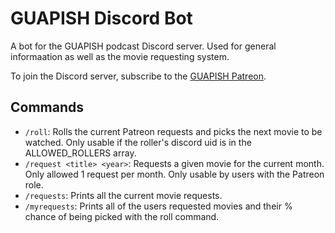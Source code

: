 # GUAPISH Discord Bot

A bot for the GUAPISH podcast Discord server. Used for general informaation as well as the movie requesting system.

To join the Discord server, subscribe to the [GUAPISH Patreon](https://www.patreon.com/GUAPISH).

## Commands

- `/roll`: Rolls the current Patreon requests and picks the next movie to be watched. Only usable if the roller's discord uid is in the ALLOWED_ROLLERS array.
- `/request <title> <year>`: Requests a given movie for the current month. Only allowed 1 request per month. Only usable by users with the Patreon role.
- `/requests`: Prints all the current movie requests.
- `/myrequests`: Prints all of the users requested movies and their % chance of being picked with the roll command.
